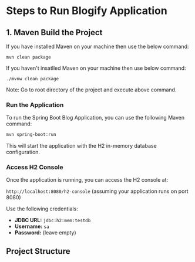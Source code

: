 # Steps to Run Blogify Application
## 1. Maven Build the Project
If you have installed Maven on your machine then use the below command:
```
mvn clean package
```
If you haven't insatlled Maven on your machine then use below command:
```
./mvnw clean package
```
Note: Go to root directory of the project and execute above command.

### Run the Application

To run the Spring Boot Blog Application, you can use the following Maven command:

```bash
mvn spring-boot:run
```

This will start the application with the H2 in-memory database configuration.

### Access H2 Console

Once the application is running, you can access the H2 console at:

`http://localhost:8080/h2-console` (assuming your application runs on port 8080)

Use the following credentials:
- **JDBC URL:** `jdbc:h2:mem:testdb`
- **Username:** `sa`
- **Password:** (leave empty)

## Project Structure
